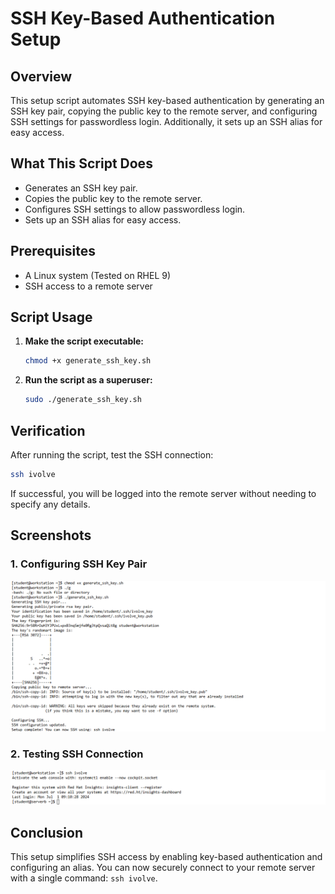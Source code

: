 # SSH Key-Based Authentication Setup

## Overview
This setup script automates SSH key-based authentication by generating an SSH key pair, copying the public key to the remote server, and configuring SSH settings for passwordless login. Additionally, it sets up an SSH alias for easy access.

## What This Script Does
- Generates an SSH key pair.
- Copies the public key to the remote server.
- Configures SSH settings to allow passwordless login.
- Sets up an SSH alias for easy access.

## Prerequisites    
- A Linux system (Tested on RHEL 9)
- SSH access to a remote server

## Script Usage
1. **Make the script executable:**
   ```bash
   chmod +x generate_ssh_key.sh
   ```

2. **Run the script as a superuser:**
   ```bash
   sudo ./generate_ssh_key.sh
   ```

## Verification
After running the script, test the SSH connection:
```bash
ssh ivolve
```
If successful, you will be logged into the remote server without needing to specify any details.

## Screenshots
### 1. Configuring SSH Key Pair
![Generating SSH Key](./screenshots/configure_key.png)

### 2. Testing SSH Connection
![Testing SSH](./screenshots/test_ssh.png)

## Conclusion
This setup simplifies SSH access by enabling key-based authentication and configuring an alias. You can now securely connect to your remote server with a single command: `ssh ivolve`.

